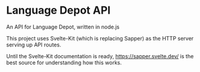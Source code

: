 # Language Depot API

An API for Language Depot, written in node.js

This project uses Svelte-Kit (which is replacing Sapper) as the HTTP server serving up API routes.

Until the Svelte-Kit documentation is ready, https://sapper.svelte.dev/ is the best source for understanding how this works.
